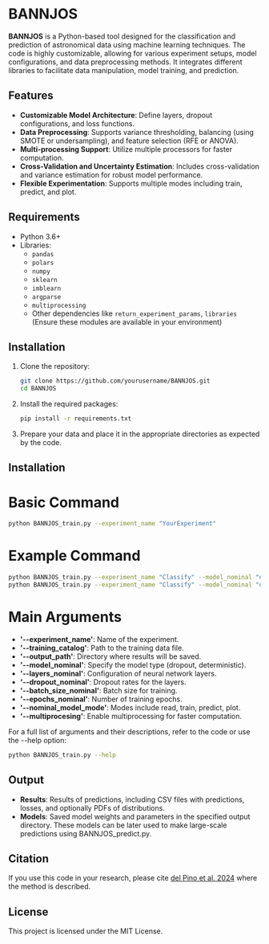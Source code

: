 # BANNJOS

**BANNJOS** is a Python-based tool designed for the classification and prediction of astronomical data using machine learning techniques. The code is highly customizable, allowing for various experiment setups, model configurations, and data preprocessing methods. It integrates different libraries to facilitate data manipulation, model training, and prediction.

## Features

- **Customizable Model Architecture**: Define layers, dropout configurations, and loss functions.
- **Data Preprocessing**: Supports variance thresholding, balancing (using SMOTE or undersampling), and feature selection (RFE or ANOVA).
- **Multi-processing Support**: Utilize multiple processors for faster computation.
- **Cross-Validation and Uncertainty Estimation**: Includes cross-validation and variance estimation for robust model performance.
- **Flexible Experimentation**: Supports multiple modes including train, predict, and plot.

## Requirements

- Python 3.6+
- Libraries:
  - `pandas`
  - `polars`
  - `numpy`
  - `sklearn`
  - `imblearn`
  - `argparse`
  - `multiprocessing`
  - Other dependencies like `return_experiment_params`, `libraries` (Ensure these modules are available in your environment)

## Installation

1. Clone the repository:
   ```bash
   git clone https://github.com/yourusername/BANNJOS.git
   cd BANNJOS
   ```

2. Install the required packages:
   ```bash
   pip install -r requirements.txt
   ```

3. Prepare your data and place it in the appropriate directories as expected by the code.

## Installation

# Basic Command

   ```bash
   python BANNJOS_train.py --experiment_name "YourExperiment"
   ```

# Example Command
   ```bash
   python BANNJOS_train.py --experiment_name "Classify" --model_nominal "dropout"
   python BANNJOS_train.py --experiment_name "Classify" --model_nominal "deterministic" --layers_nominal 300 100 50
   ```

# Main Arguments

- **'--experiment_name'**: Name of the experiment.
- **'--training_catalog'**: Path to the training data file.
- **'--output_path'**: Directory where results will be saved.
- **'--model_nominal'**: Specify the model type (dropout, deterministic).
- **'--layers_nominal'**: Configuration of neural network layers.
- **'--dropout_nominal'**: Dropout rates for the layers.
- **'--batch_size_nominal'**: Batch size for training.
- **'--epochs_nominal'**: Number of training epochs.
- **'--nominal_model_mode'**: Modes include read, train, predict, plot.
- **'--multiprocesing'**: Enable multiprocessing for faster computation.

For a full list of arguments and their descriptions, refer to the code or use the --help option:

   ```bash
   python BANNJOS_train.py --help
   ```

## Output

- **Results**: Results of predictions, including CSV files with predictions, losses, and optionally PDFs of distributions.
- **Models**: Saved model weights and parameters in the specified output directory. These models can be later used to make large-scale predictions using BANNJOS_predict.py.

## Citation
If you use this code in your research, please cite [del Pino et al. 2024](https://ui.adsabs.harvard.edu/abs/2024arXiv240416567D/abstract) where the method is described.

## License

This project is licensed under the MIT License.


